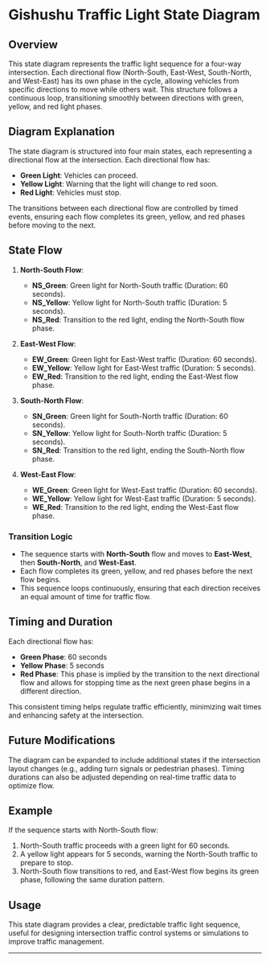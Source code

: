 # Gishushu Traffic Light State Diagram

## Overview
This state diagram represents the traffic light sequence for a four-way intersection. Each directional flow (North-South, East-West, South-North, and West-East) has its own phase in the cycle, allowing vehicles from specific directions to move while others wait. This structure follows a continuous loop, transitioning smoothly between directions with green, yellow, and red light phases.

## Diagram Explanation
The state diagram is structured into four main states, each representing a directional flow at the intersection. Each directional flow has:
- **Green Light**: Vehicles can proceed.
- **Yellow Light**: Warning that the light will change to red soon.
- **Red Light**: Vehicles must stop.

The transitions between each directional flow are controlled by timed events, ensuring each flow completes its green, yellow, and red phases before moving to the next.

## State Flow
1. **North-South Flow**:
   - **NS_Green**: Green light for North-South traffic (Duration: 60 seconds).
   - **NS_Yellow**: Yellow light for North-South traffic (Duration: 5 seconds).
   - **NS_Red**: Transition to the red light, ending the North-South flow phase.

2. **East-West Flow**:
   - **EW_Green**: Green light for East-West traffic (Duration: 60 seconds).
   - **EW_Yellow**: Yellow light for East-West traffic (Duration: 5 seconds).
   - **EW_Red**: Transition to the red light, ending the East-West flow phase.

3. **South-North Flow**:
   - **SN_Green**: Green light for South-North traffic (Duration: 60 seconds).
   - **SN_Yellow**: Yellow light for South-North traffic (Duration: 5 seconds).
   - **SN_Red**: Transition to the red light, ending the South-North flow phase.

4. **West-East Flow**:
   - **WE_Green**: Green light for West-East traffic (Duration: 60 seconds).
   - **WE_Yellow**: Yellow light for West-East traffic (Duration: 5 seconds).
   - **WE_Red**: Transition to the red light, ending the West-East flow phase.

### Transition Logic
- The sequence starts with **North-South** flow and moves to **East-West**, then **South-North**, and **West-East**.
- Each flow completes its green, yellow, and red phases before the next flow begins.
- This sequence loops continuously, ensuring that each direction receives an equal amount of time for traffic flow.

## Timing and Duration
Each directional flow has:
- **Green Phase**: 60 seconds
- **Yellow Phase**: 5 seconds
- **Red Phase**: This phase is implied by the transition to the next directional flow and allows for stopping time as the next green phase begins in a different direction.

This consistent timing helps regulate traffic efficiently, minimizing wait times and enhancing safety at the intersection.

## Future Modifications
The diagram can be expanded to include additional states if the intersection layout changes (e.g., adding turn signals or pedestrian phases). Timing durations can also be adjusted depending on real-time traffic data to optimize flow.

## Example
If the sequence starts with North-South flow:
1. North-South traffic proceeds with a green light for 60 seconds.
2. A yellow light appears for 5 seconds, warning the North-South traffic to prepare to stop.
3. North-South flow transitions to red, and East-West flow begins its green phase, following the same duration pattern.

## Usage
This state diagram provides a clear, predictable traffic light sequence, useful for designing intersection traffic control systems or simulations to improve traffic management.

---
